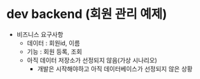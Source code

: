 # dev backend (회원 관리 예제)

- 비즈니스 요구사항
  - 데이터 : 회원id, 이름
  - 기능 : 회원 등록, 조회
  - 아직 데이터 저장소가 선정되지 않음(가상 시나리오)
    - 개발은 시작해야하고 아직 데이터베이스가 선정되지 않은 상황

